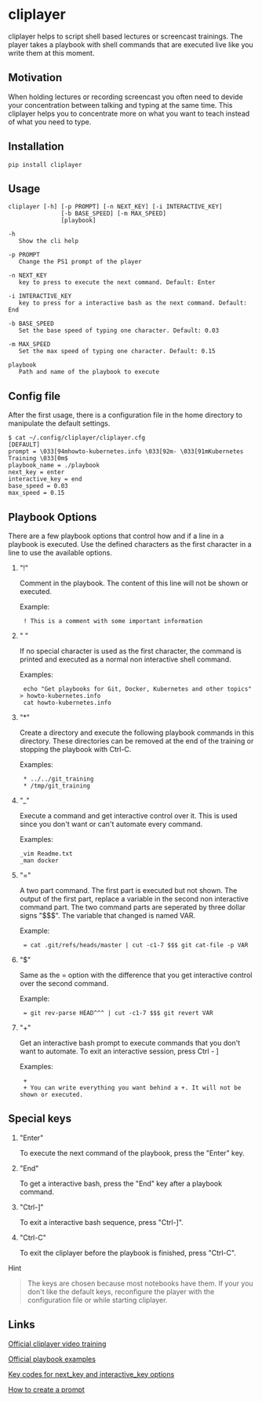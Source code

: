 # cliplayer
cliplayer helps to script shell based lectures or screencast trainings. The player takes a playbook with shell commands that are executed live like you write them at this moment. 

## Motivation
When holding lectures or recording screencast you often need to devide your concentration between talking and typing at the same time. This cliplayer helps you to concentrate more on what you want to teach instead of what you need to type.

## Installation

`pip install cliplayer`

## Usage

    cliplayer [-h] [-p PROMPT] [-n NEXT_KEY] [-i INTERACTIVE_KEY] 
                   [-b BASE_SPEED] [-m MAX_SPEED]
                   [playbook]

    -h
       Show the cli help
    
    -p PROMPT
       Change the PS1 prompt of the player
    
    -n NEXT_KEY
       key to press to execute the next command. Default: Enter

    -i INTERACTIVE_KEY
       key to press for a interactive bash as the next command. Default: End

    -b BASE_SPEED
       Set the base speed of typing one character. Default: 0.03
    
    -m MAX_SPEED
       Set the max speed of typing one character. Default: 0.15

    playbook
       Path and name of the playbook to execute


## Config file

After the first usage, there is a configuration file in the home directory to manipulate the default settings.

    $ cat ~/.config/cliplayer/cliplayer.cfg
    [DEFAULT]
    prompt = \033[94mhowto-kubernetes.info \033[92m- \033[91mKubernetes Training \033[0m$
    playbook_name = ./playbook
    next_key = enter
    interactive_key = end
    base_speed = 0.03
    max_speed = 0.15

## Playbook Options

There are a few playbook options that control how and if a line in a playbook is executed. Use the defined characters as the first character in a line to use the available options.

1. "!"

    Comment in the playbook. The content of this line will not be shown or executed.

    Example:

        ! This is a comment with some important information


1. " "
    
    If no special character is used as the first character, the command is printed
    and executed as a normal non interactive shell command.

    Examples:

        echo "Get playbooks for Git, Docker, Kubernetes and other topics" > howto-kubernetes.info
        cat howto-kubernetes.info


1. "*"

    Create a directory and execute the following playbook commands in this directory. These directories can be removed at the end of the training or stopping the playbook with Ctrl-C.

    Examples:

        * ../../git_training
        * /tmp/git_training


1. "_"

    Execute a command and get interactive control over it.
    This is used since you don't want or can't automate every command. 

    Examples:

       _vim Readme.txt
       _man docker


1. "="
    
    A two part command. The first part is executed but not shown. The output of the first part, 
    replace a variable in the second non interactive command part. The two command parts are seperated by three
    dollar signs "$$$". The variable that changed is named VAR.

    Example:

        = cat .git/refs/heads/master | cut -c1-7 $$$ git cat-file -p VAR


1. "$"
    
    Same as the = option with the difference that you get interactive control over the second command.

    Example:

        = git rev-parse HEAD^^^ | cut -c1-7 $$$ git revert VAR


1. "+"
    
    Get an interactive bash prompt to execute commands that you don't want to automate.
    To exit an interactive session, press Ctrl - ] 

    Examples:

        +
        + You can write everything you want behind a +. It will not be shown or executed.


## Special keys

1. "Enter"

    To execute the next command of the playbook, press the "Enter" key.

    
1. "End"

    To get a interactive bash, press the "End" key after a playbook command.


1. "Ctrl-]"

    To exit a interactive bash sequence, press "Ctrl-]".


1. "Ctrl-C"

    To exit the cliplayer before the playbook is finished, press "Ctrl-C". 



Hint
> The keys are chosen because most notebooks have them. If your you don't like the default keys, reconfigure the player with the configuration file or while starting cliplayer.


## Links
[Official cliplayer video training](https://howto-kubernetes.info/cliplayer/tutorial)

[Official playbook examples](https://howto-kubernetes.info/cliplayer/playbook_examples)

[Key codes for next_key and interactive_key options](https://pynput.readthedocs.io/en/latest/keyboard.html#pynput.keyboard.Key)

[How to create a prompt](https://wiki.archlinux.org/index.php/Bash/Prompt_customization)
